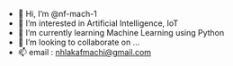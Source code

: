 - 👋 Hi, I’m @nf-mach-1
- 👀 I’m interested in Artificial Intelligence, IoT
- 🌱 I’m currently learning Machine Learning using Python
- 💞️ I’m looking to collaborate on ...
- 📫 email : nhlakafmachi@gmail.com

<!---
nf-mach-1/nf-mach-1 is a ✨ special ✨ repository because its `README.md` (this file) appears on your GitHub profile.
You can click the Preview link to take a look at your changes.
--->
